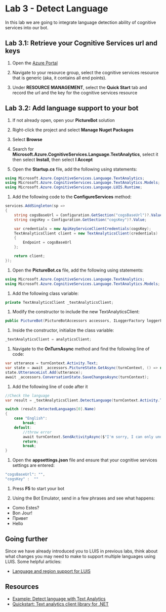 # Lab 3 - Detect Language

In this lab we are going to integrate language detection ability of cognitive services into our bot.

## Lab 3.1: Retrieve your Cognitive Services url and keys

1. Open the [Azure Portal](https://portal.azure.com)

1. Navigate to your resource group, select the cognitive services resource that is generic (aka, it contains all end points).

1. Under **RESOURCE MANAGEMENT**, select the **Quick Start** tab and record the url and the key for the cognitive services resource

## Lab 3.2: Add language support to your bot

1. If not already open, open your **PictureBot** solution

1. Right-click the project and select **Manage Nuget Packages**

1. Select **Browse**

1. Search for **Microsoft.Azure.CognitiveServices.Language.TextAnalytics**, select it then select **Install**, then select **I Accept**

1. Open the **Startup.cs** file, add the following using statements:

```csharp
using Microsoft.Azure.CognitiveServices.Language.TextAnalytics;
using Microsoft.Azure.CognitiveServices.Language.TextAnalytics.Models;
using Microsoft.Azure.CognitiveServices.Language.LUIS.Runtime;
```

1. Add the following code to the **ConfigureServices** method:

```csharp
services.AddSingleton(sp =>
{
    string cogsBaseUrl = Configuration.GetSection("cogsBaseUrl")?.Value;
    string cogsKey = Configuration.GetSection("cogsKey")?.Value;

    var credentials = new ApiKeyServiceClientCredentials(cogsKey);
    TextAnalyticsClient client = new TextAnalyticsClient(credentials)
    {
        Endpoint = cogsBaseUrl
    };

    return client;
});
```

1. Open the **PictureBot.cs** file, add the following using statements:

```csharp
using Microsoft.Azure.CognitiveServices.Language.TextAnalytics;
using Microsoft.Azure.CognitiveServices.Language.TextAnalytics.Models;
```

1. Add the following class variable:

```csharp
private TextAnalyticsClient _textAnalyticsClient;
```

1. Modify the constructor to include the new TextAnalyticsClient:

```csharp
public PictureBot(PictureBotAccessors accessors, ILoggerFactory loggerFactory,LuisRecognizer recognizer, TextAnalyticsClient analyticsClient)
```

1. Inside the constructor, initialize the class variable:

```csharp
_textAnalyticsClient = analyticsClient;
```

1. Navigate to the **OnTurnAsync** method and find the following line of code:

```csharp
var utterance = turnContext.Activity.Text;
var state = await _accessors.PictureState.GetAsync(turnContext, () => new PictureState());
state.UtteranceList.Add(utterance);
await _accessors.ConversationState.SaveChangesAsync(turnContext);
```

1. Add the following line of code after it

```csharp
//Check the language
var result = _textAnalyticsClient.DetectLanguage(turnContext.Activity.Text, "us");

switch (result.DetectedLanguages[0].Name)
{
    case "English":
        break;
    default:
        //throw error
        await turnContext.SendActivityAsync($"I'm sorry, I can only understand English. [{result.DetectedLanguages[0].Name}]");
        return;
        break;
}
```

1. Open the **appsettings.json** file and ensure that your cognitive services settings are entered:

```csharp
"cogsBaseUrl": "",
"cogsKey" :  ""
```

1. Press **F5** to start your bot

1. Using the Bot Emulator, send in a few phrases and see what happens:

- Como Estes?
- Bon Jour!
- Привет
- Hello

## Going further

Since we have already introduced you to LUIS in previous labs, think about what changes you may need to make to support multiple languages using LUIS.  Some helpful articles:

- [Language and region support for LUIS](https://docs.microsoft.com/en-us/azure/cognitive-services/luis/luis-language-support)

## Resources

- [Example: Detect language with Text Analytics](https://docs.microsoft.com/en-us/azure/cognitive-services/text-analytics/how-tos/text-analytics-how-to-language-detection)
- [Quickstart: Text analytics client library for .NET](https://docs.microsoft.com/en-us/azure/cognitive-services/text-analytics/quickstarts/csharp)
